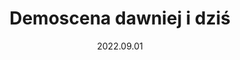 ---
title: Demoscena dawniej i dziś
where: BACK TO the (OLD)School, Kraków
date: 2022.09.01
type: Talk
---